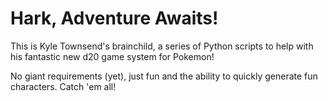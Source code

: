 # Hark, Adventure Awaits!

This is Kyle Townsend's brainchild, a series of Python scripts to help with his fantastic new d20 game system for Pokemon!

No giant requirements (yet), just fun and the ability to quickly generate fun characters.  Catch 'em all!